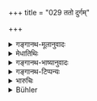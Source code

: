 +++
title = "029 ततो दुर्गम्"

+++

<details><summary>गङ्गानथ-मूलानुवादः</summary>

Then it will afflict his fortress and kingdom, the world along with movable and immovable things, as also the sages and the gods inhabiting the heavenly regions.—(29)
</details>

<details><summary>मेधातिथिः</summary>

देशाद्यनपेक्षया यत्र दण्डः प्रणीयते तत्र सराजकस्य जनपदस्य तिर्यक्स्थावरसहितस्य नाशः । ततो मन्त्रिभिर् जनपदैश् च राजा विज्ञापनीयः, त्यक्तव्यो वा तादृशो देशः । देवमुनयः पीड्यन्ते । इतःप्रदानजीवना देवाः । अस्मिंश् चानुष्ठानाद्युच्छेदान् नष्टा एव देवमुनयः । तथा च पुराणकारैः-

- वर्णाश्रमेभ्यः स्थित्वा तु लोके ऽस्मिन् यः प्रवर्तते ।

- स्वर्गादौ देवयोनीनां स्थितिहेतुः स वै स्मृतः ॥ इति ।

- प्रथमात् श्लोकाद् आरभ्य यावद् अयं श्लोकस् तत्रायम् अर्थसंग्रहः- समवृत्तेन क्षत्रियेण जनपदपरिपालनं कर्तव्यम् । तच् च दण्डेन विना न भवतीति स देशाद्यपेक्षयावश्यं निपुणतो निरूप्य स्वराष्ट्रे परराष्ट्रे वा यथाशास्त्रं प्रणेयः । अन्यथा तु प्रवृत्ताव् उभयलोकनाशः । अन्यः सर्वो ऽर्थवादः ॥ ७.२९ ॥
</details>

<details><summary>गङ्गानथ-भाष्यानुवादः</summary>

When Punishment is inflicted without due consideration of time, place &c., there is destruction of the whole kingdom along with the King and together with all animals and immovable things. Hence the King has to be warned of this by his ministers and his people; or these latter should leave the kingdom.

The sages and the gods are also afflicted:—the gods live upon offerings made by the inhabitants of the earth; hence when, on account of the disruption of the kingdom, there is no proper performance of sacrificial acts &c., the gods and the sages are as good as ‘destroyed.’ Says the author of the Purāṇas—

‘Whatever is done by persons of the various castes and stages, that has been declared to be the source of maintenance for persons of divine origin in heaven and the other regions’.

The upshot of all that has been said from the first verse to this is as follows:—‘The kingdom has got to be ruled by a Kṣatriya of impartial mind;—this cannot be done without punishment; hence this should be meted out, in his own kingdom as also elsewhere, in strict accordance with the Law, after a full investigation of the exigencies of time and place &c., relating to each case;—if it is inflicted otherwise, there is destruction of both worlds.’

The rest of it all is purely a commendatory supplement.—(29)
</details>

<details><summary>गङ्गानथ-टिप्पन्यः</summary>

This verse is quoted in *Vivādaratnākara* (p. 647), which explains ‘*tataḥ*’ as ‘after destroying the king along with his relations’;—and in *Vivādacintāmaṇi* (p. 262), which explains ‘*tataḥ*’ as ‘after destroying the king and his *bāndhavas*.’
</details>

<details><summary>भारुचिः</summary>

यदि नृपं सबान्धवं हत्वावतिष्ठेत दण्डः किं न लब्धं भवेत् । येन तु नैतावतावतिष्ठेत दण्डः किं न लब्धं भवेत् । येन तु नैतावतावतिष्ठते दुर्गादीन् अपि हन्ति । **अन्तरिक्षगतान्** द्युलोकगतांश् च देवादीन् अपि हन्ति । यस्माद् इतः प्रदानजीवना देवा मुनयश् चैतस्माद् असम्यक्प्रणयनाद् देशादिविप्लवे तदिज्याविच्छेदेन हता एव देवादयो भवन्ति, येभ्यो न प्रदीयते । तथा च पौराणिकाः-


> वर्णाश्रमेभ्यस् त्व् इज्या तु लोके ऽस्मिन् या प्रवर्तते ।  
> सर्वासां देवयोनीनां स्थितिहेतुः स वै स्मृतः ॥ इति ।
</details>

<details><summary>Bühler</summary>

029	Next it will afflict his castles, his territories, the whole world together with the movable and immovable (creation), likewise the sages and the gods, who (on the failure of offerings) ascend to the sky.
</details>
